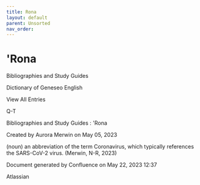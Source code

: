 ```yaml
---
title: Rona
layout: default
parent: Unsorted
nav_order:
---
```


# 'Rona

Bibliographies and Study Guides

Dictionary of Geneseo English

View All Entries

Q-T

Bibliographies and Study Guides : 'Rona

Created by  Aurora Merwin on May 05, 2023

(noun) an abbreviation of the term Coronavirus, which typically references the SARS-CoV-2 virus. (Merwin, N-R, 2023)

Document generated by Confluence on May 22, 2023 12:37

Atlassian
